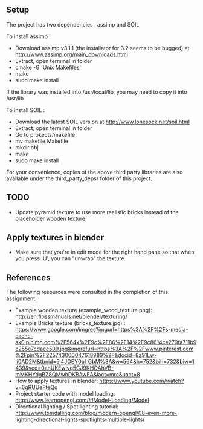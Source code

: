 Setup
-----

The project has two dependencies : assimp and SOIL

To install assimp :
  * Download assimp v3.1.1 (the installator for 3.2 seems to be bugged) at http://www.assimp.org/main_downloads.html
  * Extract, open terminal in folder
  * cmake -G 'Unix Makefiles'
  * make
  * sudo make install

If the library was installed into /usr/local/lib, you may need to copy it into /usr/lib

 To install SOIL :
  * Download the latest SOIL version at http://www.lonesock.net/soil.html
  * Extract, open terminal in folder
  * Go to prokects/makefile
  * mv makefile Makefile
  * mkdir obj
  * make
  * sudo make install

For your convenience, copies of the above third party libraries are also available under the third_party_deps/ folder of this project.


## TODO
* Update pyramid texture to use more realistic bricks instead of the placeholder wooden texture.


## Apply textures in blender
* Make sure that you're in edit mode for the right hand pane so that when you press 'U', you can "unwrap" the texture.

## References
The following resources were consulted in the completion of this assignment:

* Example wooden texture (example_wood_texture.png): http://en.flossmanuals.net/blender/texturing/
* Example Bricks texture (bricks_texture.jpg) : https://www.google.com/imgres?imgurl=https%3A%2F%2Fs-media-cache-ak0.pinimg.com%2F564x%2F9c%2F86%2F14%2F9c8614ce279fa711b9c255e7cdaec509.jpg&imgrefurl=https%3A%2F%2Fwww.pinterest.com%2Fpin%2F225743000047618989%2F&docid=8z91Lw-Ii0AD2M&tbnid=5j4JOEY0bl_GbM%3A&w=564&h=752&bih=732&biw=1439&ved=0ahUKEwivq5CJ9KHOAhVB-mMKHYdgBZ8QMwhDKBAwEA&iact=mrc&uact=8
* How to apply textures in blender: https://www.youtube.com/watch?v=6gRUUeFteQg
* Project starter code with model loading: http://www.learnopengl.com/#!Model-Loading/Model
* Directional lighting / Spot lighting tutorial: http://www.tomdalling.com/blog/modern-opengl/08-even-more-lighting-directional-lights-spotlights-multiple-lights/